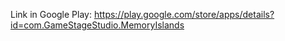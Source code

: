 Link in Google Play:
https://play.google.com/store/apps/details?id=com.GameStageStudio.MemoryIslands
